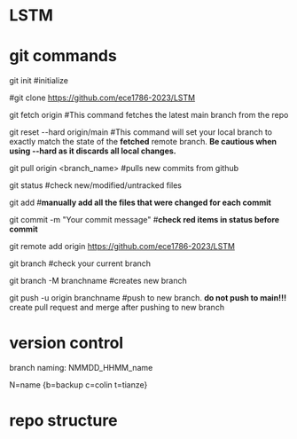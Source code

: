 # LSTM

# git commands
git init	#initialize

#git clone https://github.com/ece1786-2023/LSTM

git fetch origin #This command fetches the latest main branch from the repo

git reset --hard origin/main #This command will set your local branch to exactly match the state of the **fetched** remote branch. **Be cautious when using --hard as it discards all local changes.**

git pull origin <branch_name> #pulls new commits from github

git status	#check new/modified/untracked files

git add <file1> <file2> #**manually add all the files that were changed for each commit** 

git commit -m "Your commit message" #**check red items in status before commit**

git remote add origin https://github.com/ece1786-2023/LSTM

git branch	#check your current branch

git branch -M branchname #creates new branch

git push -u origin branchname #push to new branch. **do not push to main!!!** create pull request and merge after pushing to new branch


# version control 
branch naming: NMMDD_HHMM_name

N=name {b=backup c=colin t=tianze}

# repo structure
